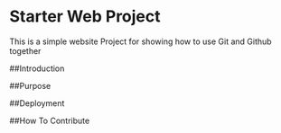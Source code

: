 # Starter Web Project

This is a simple website Project for 
showing how to use Git and Github together

##Introduction

##Purpose

##Deployment

##How To Contribute
